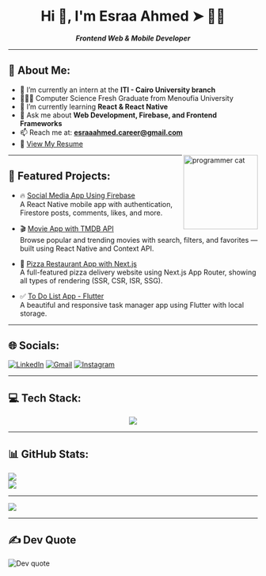 <!--
**EsraaAhmedAli/EsraaAhmedAli** is a ✨ _special_ ✨ repository because its `README.md` (this file) appears on your GitHub profile.
-->

<h1 align="center">Hi 👋, I'm Esraa Ahmed ➤ 👩‍💻</h1>

<p align="center"><em><b>Frontend Web & Mobile Developer</b></em></p>

---

## 🎀 About Me:
- 🔭 I’m currently an intern at the **ITI - Cairo University branch**  
- 👩🏻‍🎓 Computer Science Fresh Graduate from Menoufia University  
- 🌱 I’m currently learning **React & React Native**  
- 💬 Ask me about **Web Development, Firebase, and Frontend Frameworks**  
- 📫 Reach me at: **esraaahmed.career@gmail.com**  
- 📄 [View My Resume](https://drive.google.com/drive/u/0/folders/13LhmcQJoyMSrOqPi4e6COzHQwQ0MIRg_)

<img src="programmerCat.gif" align="right" height="150" alt="programmer cat"/>

---

## 💼 Featured Projects:

- 🔥 [Social Media App Using Firebase](https://github.com/EsraaAhmedAli/Social-media-using-firebase)  
  A React Native mobile app with authentication, Firestore posts, comments, likes, and more.

- 🎬 [Movie App with TMDB API](https://github.com/EsraaAhmedAli/Movie-App-React-Native)  
  Browse popular and trending movies with search, filters, and favorites — built using React Native and Context API.

- 🍕 [Pizza Restaurant App with Next.js](https://github.com/EsraaAhmedAli/Pizza-NextJS-App)  
  A full-featured pizza delivery website using Next.js App Router, showing all types of rendering (SSR, CSR, ISR, SSG).

- ✅ [To Do List App - Flutter](https://github.com/EsraaAhmedAli/flutter_todo_app)  
  A beautiful and responsive task manager app using Flutter with local storage.

---

## 🌐 Socials:

[![LinkedIn](https://img.shields.io/badge/-LinkedIn-0077B5?style=for-the-badge&logo=linkedin&logoColor=white)](https://www.linkedin.com/in/esraa-ahmed-246a66281/)
[![Gmail](https://img.shields.io/badge/-Gmail-D14836?style=for-the-badge&logo=gmail&logoColor=white)](mailto:esraaahmed.career@gmail.com)
[![Instagram](https://img.shields.io/badge/-Instagram-E4405F?style=for-the-badge&logo=instagram&logoColor=white)](https://www.instagram.com/esraa8501/)

---

## 💻 Tech Stack:

<p align="center">
  <img src="https://skillicons.dev/icons?i=html,css,js,ts,react,nextjs,tailwind,bootstrap,jquery,git,github,vercel,npm,firebase,figma,flutter,dart,c,cpp,java" />
</p>

---

## 📊 GitHub Stats:

![](https://github-readme-stats.vercel.app/api?username=EsraaAhmedAli&theme=radical&hide_border=false&include_all_commits=true&count_private=true)<br/>
![](https://github-contributor-stats.vercel.app/api?username=EsraaAhmedAli&limit=5&theme=radical&combine_all_yearly_contributions=true)

---

[![](https://visitcount.itsvg.in/api?id=EsraaAhmedAli&icon=0&color=0)](https://visitcount.itsvg.in)

---

## ✍️ Dev Quote

<img src="https://quotes-github-readme.vercel.app/api?type=horizontal&theme=radical" alt="Dev quote" />

